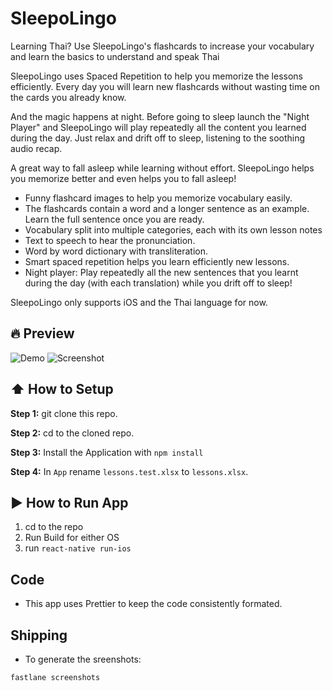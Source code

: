 # SleepoLingo

Learning Thai? Use SleepoLingo's flashcards to increase your vocabulary and learn the basics to understand and speak Thai

SleepoLingo uses Spaced Repetition to help you memorize the lessons efficiently. Every day you will learn new flashcards without wasting time on the cards you already know.

And the magic happens at night. Before going to sleep launch the "Night Player" and SleepoLingo will play repeatedly all the content you learned during the day. Just relax and drift off to sleep, listening to the soothing audio recap.

A great way to fall asleep while learning without effort. SleepoLingo helps you memorize better and even helps you to fall asleep!

- Funny flashcard images to help you memorize vocabulary easily.
- The flashcards contain a word and a longer sentence as an example. Learn the full sentence once you are ready.
- Vocabulary split into multiple categories, each with its own lesson notes
- Text to speech to hear the pronunciation.
- Word by word dictionary with transliteration.
- Smart spaced repetition helps you learn efficiently new lessons.
- Night player: Play repeatedly all the new sentences that you learnt during the day (with each translation) while you drift off to sleep!

SleepoLingo only supports iOS and the Thai language for now.

## :fire: Preview

![Demo](https://user-images.githubusercontent.com/5314435/56145601-ca184280-5fce-11e9-9e4c-89c7d2c8e379.gif)
![Screenshot](https://user-images.githubusercontent.com/5314435/56144602-e5824e00-5fcc-11e9-914b-57762f28bcc4.png)

## :arrow_up: How to Setup

**Step 1:** git clone this repo.

**Step 2:** cd to the cloned repo.

**Step 3:** Install the Application with `npm install`

**Step 4:** In `App` rename `lessons.test.xlsx` to `lessons.xlsx`.

## :arrow_forward: How to Run App

1. cd to the repo
2. Run Build for either OS
3. run `react-native run-ios`

## Code

- This app uses Prettier to keep the code consistently formated.

## Shipping

- To generate the sreenshots:

```bash
fastlane screenshots
```
